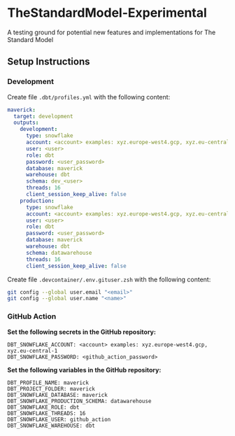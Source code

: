 # TheStandardModel-Experimental
A testing ground for potential new features and implementations for The Standard Model

## Setup Instructions

### Development

Create file `.dbt/profiles.yml` with the following content:

```yaml
maverick:
  target: development
  outputs:
    development:
      type: snowflake
      account: <account> examples: xyz.europe-west4.gcp, xyz.eu-central-1
      user: <user>
      role: dbt
      password: <user_password>
      database: maverick
      warehouse: dbt
      schema: dev_<user>
      threads: 16
      client_session_keep_alive: false
    production:
      type: snowflake
      account: <account> examples: xyz.europe-west4.gcp, xyz.eu-central-1
      user: <user>
      role: dbt
      password: <user_password>
      database: maverick
      warehouse: dbt
      schema: datawarehouse
      threads: 16
      client_session_keep_alive: false
```

Create file `.devcontainer/.env.gituser.zsh` with the following content:
    
```bash
git config --global user.email "<email>"
git config --global user.name "<name>"
```

### GitHub Action

**Set the following secrets in the GitHub repository:**
```
DBT_SNOWFLAKE_ACCOUNT: <account> examples: xyz.europe-west4.gcp, xyz.eu-central-1
DBT_SNOWFLAKE_PASSWORD: <github_action_password>
```

**Set the following variables in the GitHub repository:**

```
DBT_PROFILE_NAME: maverick
DBT_PROJECT_FOLDER: maverick
DBT_SNOWFLAKE_DATABASE: maverick
DBT_SNOWFLAKE_PRODUCTION_SCHEMA: datawarehouse
DBT_SNOWFLAKE_ROLE: dbt
DBT_SNOWFLAKE_THREADS: 16
DBT_SNOWFLAKE_USER: github_action
DBT_SNOWFLAKE_WAREHOUSE: dbt
```

